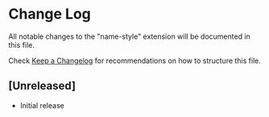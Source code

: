 # Change Log

All notable changes to the "name-style" extension will be documented in this file.

Check [Keep a Changelog](http://keepachangelog.com/) for recommendations on how to structure this file.

## [Unreleased]

- Initial release